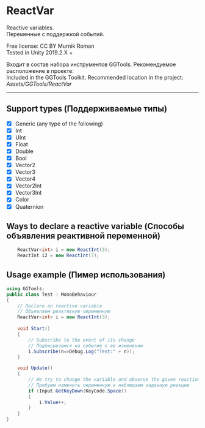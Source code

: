 # ReactVar
Reactive variables.    
Переменные с поддержкой событий.

Free license: CC BY Murnik Roman    
Tested in Unity 2019.2.X +

Входит в состав набора инструментов GGTools. Рекомендуемое расположение в проекте:    
Included in the GGTools Toolkit. Recommended location in the project:    
*Assets/GGTools/ReactVar*    
____

 ## Support types (Поддерживаемые типы)    

- [X] Generic (any type of the following)
- [X] Int
- [X] UInt
- [X] Float
- [X] Double
- [X] Bool
- [X] Vector2
- [X] Vector3
- [X] Vector4
- [X] Vector2Int
- [X] Vector3Int
- [X] Color
- [X] Quaternion

 ## Ways to declare a reactive variable (Способы объявления реактивной переменной)
```C#
    ReactVar<int> i = new ReactInt(3);
    ReactInt i2 = new ReactInt(7);
```

 ## Usage example (Пимер использования)

```C#	
using GGTools;
public class Test : MonoBehaviour
{
    // Declare an reactive variable
    // Объявляем реактивную переменную
    ReactVar<int> i = new ReactInt(3);
    
    void Start()
    {
        // Subscribe to the event of its change
        // Подписываемся на событие о ее изменении
        i.Subscribe(n=>Debug.Log("Test:" + n));
    }

    void Update()
    {
        // We try to change the variable and observe the given reaction
        // Пробуем изменить переменную и наблюдаем заданную реакцию
        if (Input.GetKeyDown(KeyCode.Space))
        {
            i.Value++;
        }
    }
}
```
